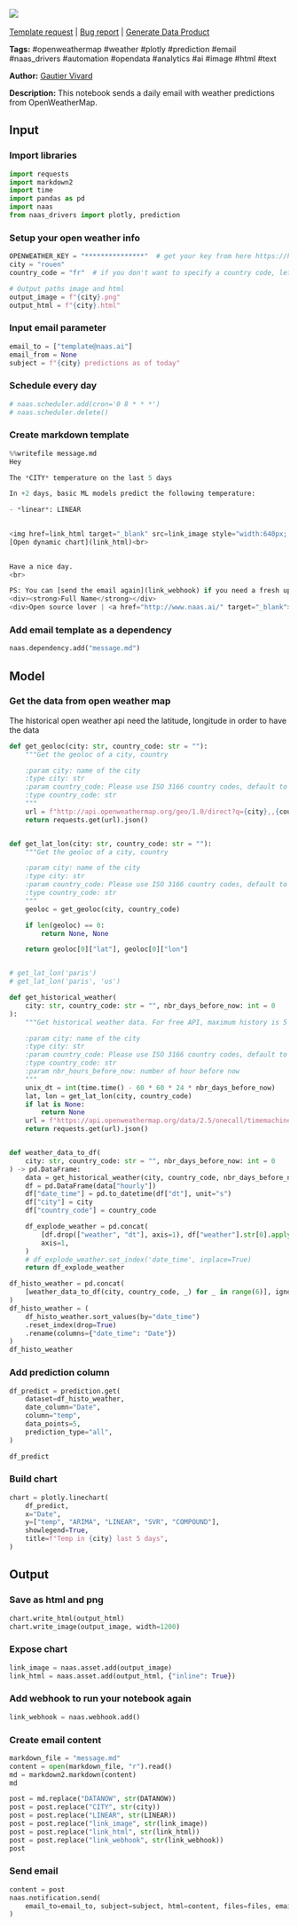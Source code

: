 <a href="https://app.naas.ai/user-redirect/naas/downloader?url=https://raw.githubusercontent.com/jupyter-naas/awesome-notebooks/master/OpenWeatherMap/OpenWeatherMap_Send_daily_email_with_predictions.ipynb" target="_parent"><img src="https://naasai-public.s3.eu-west-3.amazonaws.com/open_in_naas.svg"/></a><br><br><a href="https://github.com/jupyter-naas/awesome-notebooks/issues/new?assignees=&labels=&template=template-request.md&title=Tool+-+Action+of+the+notebook+">Template request</a> | <a href="https://github.com/jupyter-naas/awesome-notebooks/issues/new?assignees=&labels=bug&template=bug_report.md&title=OpenWeatherMap+-+Send+daily+email+with+predictions:+Error+short+description">Bug report</a> | <a href="https://app.naas.ai/user-redirect/naas/downloader?url=https://raw.githubusercontent.com/jupyter-naas/awesome-notebooks/master/Naas/Naas_Start_data_product.ipynb" target="_parent">Generate Data Product</a>

**Tags:** #openweathermap #weather #plotly #prediction #email #naas_drivers #automation #opendata #analytics #ai #image #html #text

**Author:** [Gautier Vivard](https://www.linkedin.com/in/gautier-vivard-1811b877/)

**Description:** This notebook sends a daily email with weather predictions from OpenWeatherMap.

## Input

### Import libraries


```python
import requests
import markdown2
import time
import pandas as pd
import naas
from naas_drivers import plotly, prediction
```

### Setup your open weather info


```python
OPENWEATHER_KEY = "***************"  # get your key from here https://home.openweathermap.org/api_keys (it takes couples of minutes)
city = "rouen"
country_code = "fr"  # if you don't want to specify a country code, let ''
```


```python
# Output paths image and html
output_image = f"{city}.png"
output_html = f"{city}.html"
```

### Input email parameter


```python
email_to = ["template@naas.ai"]
email_from = None
subject = f"{city} predictions as of today"
```

### Schedule every day


```python
# naas.scheduler.add(cron='0 8 * * *')
# naas.scheduler.delete()
```

### Create markdown template


```python
%%writefile message.md
Hey

The *CITY* temperature on the last 5 days

In +2 days, basic ML models predict the following temperature: 

- *linear*: LINEAR

    
<img href=link_html target="_blank" src=link_image style="width:640px; height:360px;" /><br>
[Open dynamic chart](link_html)<br>

    
Have a nice day.
<br>

PS: You can [send the email again](link_webhook) if you need a fresh update.<br>
<div><strong>Full Name</strong></div>
<div>Open source lover | <a href="http://www.naas.ai/" target="_blank">Naas</a></div>
```

### Add email template as a dependency 


```python
naas.dependency.add("message.md")
```

## Model

### Get the data from open weather map

The historical open weather api need the latitude, longitude in order to have the data


```python
def get_geoloc(city: str, country_code: str = ""):
    """Get the geoloc of a city, country

    :param city: name of the city
    :type city: str
    :param country_code: Please use ISO 3166 country codes, default to ''
    :type country_code: str
    """
    url = f"http://api.openweathermap.org/geo/1.0/direct?q={city},,{country_code}&appid={OPENWEATHER_KEY}"
    return requests.get(url).json()


def get_lat_lon(city: str, country_code: str = ""):
    """Get the geoloc of a city, country

    :param city: name of the city
    :type city: str
    :param country_code: Please use ISO 3166 country codes, default to ''
    :type country_code: str
    """
    geoloc = get_geoloc(city, country_code)

    if len(geoloc) == 0:
        return None, None

    return geoloc[0]["lat"], geoloc[0]["lon"]


# get_lat_lon('paris')
# get_lat_lon('paris', 'us')
```


```python
def get_historical_weather(
    city: str, country_code: str = "", nbr_days_before_now: int = 0
):
    """Get historical weather data. For free API, maximum history is 5 days before now

    :param city: name of the city
    :type city: str
    :param country_code: Please use ISO 3166 country codes, default to ''
    :type country_code: str
    :param nbr_hours_before_now: number of hour before now
    """
    unix_dt = int(time.time() - 60 * 60 * 24 * nbr_days_before_now)
    lat, lon = get_lat_lon(city, country_code)
    if lat is None:
        return None
    url = f"https://api.openweathermap.org/data/2.5/onecall/timemachine?lat={lat}&lon={lon}&dt={unix_dt}&appid={OPENWEATHER_KEY}&units=metric"
    return requests.get(url).json()


def weather_data_to_df(
    city: str, country_code: str = "", nbr_days_before_now: int = 0
) -> pd.DataFrame:
    data = get_historical_weather(city, country_code, nbr_days_before_now)
    df = pd.DataFrame(data["hourly"])
    df["date_time"] = pd.to_datetime(df["dt"], unit="s")
    df["city"] = city
    df["country_code"] = country_code

    df_explode_weather = pd.concat(
        [df.drop(["weather", "dt"], axis=1), df["weather"].str[0].apply(pd.Series)],
        axis=1,
    )
    # df_explode_weather.set_index('date_time', inplace=True)
    return df_explode_weather
```


```python
df_histo_weather = pd.concat(
    [weather_data_to_df(city, country_code, _) for _ in range(6)], ignore_index=True
)
df_histo_weather = (
    df_histo_weather.sort_values(by="date_time")
    .reset_index(drop=True)
    .rename(columns={"date_time": "Date"})
)
df_histo_weather
```

### Add prediction column


```python
df_predict = prediction.get(
    dataset=df_histo_weather,
    date_column="Date",
    column="temp",
    data_points=5,
    prediction_type="all",
)

df_predict
```

### Build chart


```python
chart = plotly.linechart(
    df_predict,
    x="Date",
    y=["temp", "ARIMA", "LINEAR", "SVR", "COMPOUND"],
    showlegend=True,
    title=f"Temp in {city} last 5 days",
)
```

## Output

### Save as html and png


```python
chart.write_html(output_html)
chart.write_image(output_image, width=1200)
```

### Expose chart


```python
link_image = naas.asset.add(output_image)
link_html = naas.asset.add(output_html, {"inline": True})
```

### Add webhook to run your notebook again


```python
link_webhook = naas.webhook.add()
```

### Create email content


```python
markdown_file = "message.md"
content = open(markdown_file, "r").read()
md = markdown2.markdown(content)
md
```


```python
post = md.replace("DATANOW", str(DATANOW))
post = post.replace("CITY", str(city))
post = post.replace("LINEAR", str(LINEAR))
post = post.replace("link_image", str(link_image))
post = post.replace("link_html", str(link_html))
post = post.replace("link_webhook", str(link_webhook))
post
```

### Send email


```python
content = post
naas.notification.send(
    email_to=email_to, subject=subject, html=content, files=files, email_from=email_from
)
```
